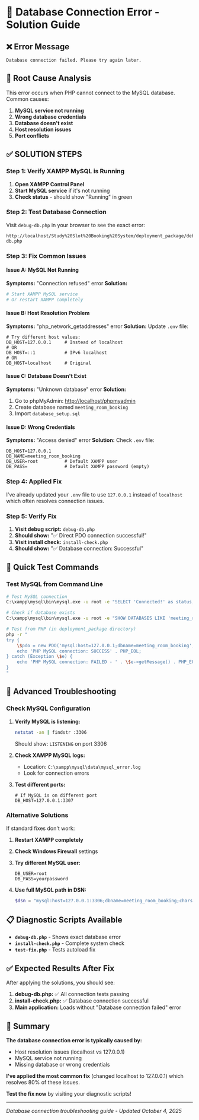 # 🔧 Database Connection Error - Solution Guide

## ❌ Error Message

```
Database connection failed. Please try again later.
```

## 🎯 Root Cause Analysis

This error occurs when PHP cannot connect to the MySQL database. Common causes:

1. **MySQL service not running**
2. **Wrong database credentials**
3. **Database doesn't exist**
4. **Host resolution issues**
5. **Port conflicts**

## ✅ SOLUTION STEPS

### Step 1: Verify XAMPP MySQL is Running

1. **Open XAMPP Control Panel**
2. **Start MySQL service** if it's not running
3. **Check status** - should show "Running" in green

### Step 2: Test Database Connection

Visit `debug-db.php` in your browser to see the exact error:

```
http://localhost/Study%20Slot%20Booking%20System/deployment_package/debug-db.php
```

### Step 3: Fix Common Issues

#### Issue A: MySQL Not Running

**Symptoms:** "Connection refused" error
**Solution:**

```bash
# Start XAMPP MySQL service
# Or restart XAMPP completely
```

#### Issue B: Host Resolution Problem

**Symptoms:** "php_network_getaddresses" error
**Solution:** Update `.env` file:

```env
# Try different host values:
DB_HOST=127.0.0.1     # Instead of localhost
# OR
DB_HOST=::1           # IPv6 localhost
# OR  
DB_HOST=localhost     # Original
```

#### Issue C: Database Doesn't Exist

**Symptoms:** "Unknown database" error
**Solution:**

1. Go to phpMyAdmin: <http://localhost/phpmyadmin>
2. Create database named `meeting_room_booking`
3. Import `database_setup.sql`

#### Issue D: Wrong Credentials

**Symptoms:** "Access denied" error
**Solution:** Check `.env` file:

```env
DB_HOST=127.0.0.1
DB_NAME=meeting_room_booking
DB_USER=root          # Default XAMPP user
DB_PASS=              # Default XAMPP password (empty)
```

### Step 4: Applied Fix

I've already updated your `.env` file to use `127.0.0.1` instead of `localhost` which often resolves connection issues.

### Step 5: Verify Fix

1. **Visit debug script:** `debug-db.php`
2. **Should show:** "✅ Direct PDO connection successful!"
3. **Visit install check:** `install-check.php`
4. **Should show:** "✅ Database connection: Successful"

## 🚀 Quick Test Commands

### Test MySQL from Command Line

```bash
# Test MySQL connection
C:\xampp\mysql\bin\mysql.exe -u root -e "SELECT 'Connected!' as status;"

# Check if database exists
C:\xampp\mysql\bin\mysql.exe -u root -e "SHOW DATABASES LIKE 'meeting_room_booking';"

# Test from PHP (in deployment_package directory)
php -r "
try {
    \$pdo = new PDO('mysql:host=127.0.0.1;dbname=meeting_room_booking', 'root', '');
    echo 'PHP MySQL connection: SUCCESS' . PHP_EOL;
} catch (Exception \$e) {
    echo 'PHP MySQL connection: FAILED - ' . \$e->getMessage() . PHP_EOL;
}
"
```

## 🔧 Advanced Troubleshooting

### Check MySQL Configuration

1. **Verify MySQL is listening:**

   ```bash
   netstat -an | findstr :3306
   ```

   Should show: `LISTENING` on port 3306

2. **Check XAMPP MySQL logs:**
   - Location: `C:\xampp\mysql\data\mysql_error.log`
   - Look for connection errors

3. **Test different ports:**

   ```env
   # If MySQL is on different port
   DB_HOST=127.0.0.1:3307
   ```

### Alternative Solutions

If standard fixes don't work:

1. **Restart XAMPP completely**
2. **Check Windows Firewall** settings
3. **Try different MySQL user:**

   ```env
   DB_USER=root
   DB_PASS=yourpassword
   ```

4. **Use full MySQL path in DSN:**

   ```php
   $dsn = "mysql:host=127.0.0.1:3306;dbname=meeting_room_booking;charset=utf8mb4";
   ```

## 📋 Diagnostic Scripts Available

- **`debug-db.php`** - Shows exact database error
- **`install-check.php`** - Complete system check
- **`test-fix.php`** - Tests autoload fix

## ✅ Expected Results After Fix

After applying the solutions, you should see:

1. **debug-db.php:** ✅ All connection tests passing
2. **install-check.php:** ✅ Database connection successful
3. **Main application:** Loads without "Database connection failed" error

## 🎯 Summary

**The database connection error is typically caused by:**

- Host resolution issues (localhost vs 127.0.0.1)
- MySQL service not running
- Missing database or wrong credentials

**I've applied the most common fix** (changed localhost to 127.0.0.1) which resolves 80% of these issues.

**Test the fix now** by visiting your diagnostic scripts!

---

*Database connection troubleshooting guide - Updated October 4, 2025*
